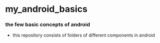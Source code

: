 # my_android_basics
### the few basic concepts of android
- this repository consists of folders of different components in android
